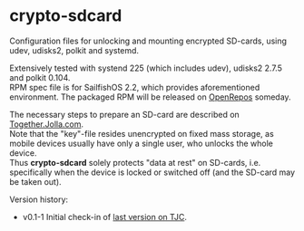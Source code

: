 # crypto-sdcard
Configuration files for unlocking and mounting encrypted SD-cards, using udev, udisks2, polkit and systemd.

Extensively tested with systend 225 (which includes udev), udisks2 2.7.5 and polkit 0.104.
<br />
RPM spec file is for SailfishOS 2.2, which provides aforementioned environment.
The packaged RPM will be released on [OpenRepos](https://openrepos.net/user/5928/programs) someday.

The necessary steps to prepare an SD-card are described on [Together.Jolla.com](https://together.jolla.com/question/179054/how-to-creating-partitions-on-sd-card-optionally-encrypted/).
<br />
Note that the "key"-file resides unencrypted on fixed mass storage, as mobile devices usually have only a single user, who unlocks the whole device.
<br />
Thus **crypto-sdcard** solely protects "data at rest" on SD-cards, i.e. specifically when the device is locked or switched off (and the SD-card may be taken out).

Version history:
* v0.1-1
  Initial check-in of [last version on TJC](https://together.jolla.com/question/179054/how-to-creating-partitions-on-sd-card-optionally-encrypted/?answer=189813#post-id-189813).
